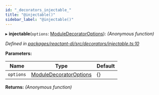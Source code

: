 ```yaml
---
id: "_decorators_injectable_"
title: "@injectable()"
sidebar_label: "@injectable()"
---
```


▸ **injectable**(`options`: [ModuleDecoratorOptions](../interfaces/_interfaces_.moduledecoratoroptions.md)): *(Anonymous function)*

*Defined in [packages/reactant-di/src/decorators/injectable.ts:10](https://github.com/unadlib/reactant/blob/9277266/packages/reactant-di/src/decorators/injectable.ts#L10)*

**Parameters:**

Name | Type | Default |
------ | ------ | ------ |
`options` | [ModuleDecoratorOptions](../interfaces/_interfaces_.moduledecoratoroptions.md) | {} |

**Returns:** *(Anonymous function)*

